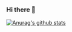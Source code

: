 ### Hi there 👋

[![Anurag's github stats](https://github-readme-stats.vercel.app/api?username=ares0x)](https://github.com/anuraghazra/github-readme-stats)
<!--
**ares0x/ares0x** is a ✨ _special_ ✨ repository because its `README.md` (this file) appears on your GitHub profile.

Here are some ideas to get you started:

- 🔭 I’m currently working on ...
🌱 I’m currently learning Golang,C && Cpp.
- 👯 I’m looking to collaborate on ...
- 🤔 I’m looking for help with ...
- 💬 Ask me about ...
- 📫 How to reach me: ...
- 😄 Pronouns: ...
- ⚡ Fun fact: ...
-->
